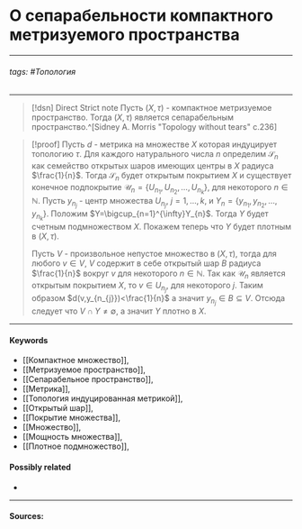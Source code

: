 # О сепарабельности компактного метризуемого пространства
***
###### tags: #Топология  
***
>[!dsn] Direct Strict note
>Пусть $(X,\tau)$ - компактное метризуемое пространство. Тогда $(X,\tau)$ является сепарабельным пространство.^[Sidney A. Morris "Topology without tears" с.236]


>[!proof]
>Пусть $d$ - метрика на множестве $X$ которая индуцирует топологию $\tau$. Для каждого натурального числа $n$ определим $\mathcal{S}_{n}$ как семейство открытых шаров имеющих центры в $X$ радиуса $\frac{1}{n}$. Тогда $\mathcal{S}_{n}$  будет открытым покрытием $X$ и существует конечное подпокрытие $\mathcal{U}_{n}=\left\{U_{n_{1}},U_{n_{2}},\dots,U_{n_{k}}\right\}$, для некоторого $n\in\mathbb{N}$. Пусть $y_{n_{j}}$ - центр множества $U_{n_{j}}$, $j=1,\dots,k$, и $Y_{n}=\{y_{n_{1}},y_{n_{2}},\dots,y_{n_{k}}\}$. Положим $Y=\bigcup_{n=1}^{\infty}Y_{n}$. Тогда $Y$ будет счетным подмножеством $X$. Покажем теперь что $Y$ будет плотным в $(X,\tau)$.
>
>Пусть $V$ - произвольное непустое множество в $(X,\tau)$, тогда для любого $v\in V$, $V$ содержит в себе открытый шар $B$ радиуса $\frac{1}{n}$ вокруг $v$ для некоторого $n\in\mathbb{N}$. Так как $\mathcal{U}_{n}$ является открытым покрытием $X$, то $v\in U_{n_{j}}$, для некоторого $j$. Таким образом $d(v,y_{n_{j}})<\frac{1}{n}$ а значит $y_{n_{j}}\in B\subseteq V$. Отсюда следует что $V\cap Y\ne\emptyset$, а значит $Y$ плотно в $X$.

***
#### Keywords
- [[Компактное множество]],
- [[Метризуемое пространство]],
- [[Сепарабельное пространство]],
- [[Метрика]],
- [[Топология индуцированная метрикой]],
- [[Открытый шар]],
- [[Покрытие множества]],
- [[Множество]],
- [[Мощность множества]],
- [[Плотное подмножество]],
#### Possibly related
- 
***
#### Sources: